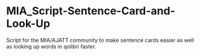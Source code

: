 # MIA_Script-Sentence-Card-and-Look-Up
Script for the MIA/AJATT community to make sentence cards easier as well as looking up words in qolibri faster.
